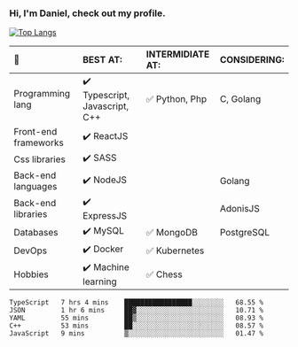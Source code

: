 ### Hi, I'm Daniel, check out my profile.
[![Top Langs](https://github-readme-stats.vercel.app/api/top-langs/?username=DanielRomeo&layout=compact)](https://github.com/anuraghazra/github-readme-stats)


:large_blue_circle: | BEST AT: | INTERMIDIATE AT: | CONSIDERING:
:------------ | :-------------| :-------------| :-------------
Programming lang | :heavy_check_mark: Typescript, Javascript, C++ | :white_check_mark: Python, Php | C, Golang
Front-end frameworks| :heavy_check_mark: ReactJS |  |
Css libraries | :heavy_check_mark:  SASS | |
Back-end languages| :heavy_check_mark: NodeJS | | Golang
Back-end libraries |:heavy_check_mark: ExpressJS| | AdonisJS
Databases | :heavy_check_mark: MySQL |  :white_check_mark: MongoDB | PostgreSQL
DevOps | :heavy_check_mark: Docker | :white_check_mark: Kubernetes
Hobbies | :heavy_check_mark: Machine learning | :white_check_mark: Chess

<!--START_SECTION:waka-->
```text
TypeScript   7 hrs 4 mins    █████████████████░░░░░░░░   68.55 % 
JSON         1 hr 6 mins     ██▓░░░░░░░░░░░░░░░░░░░░░░   10.71 % 
YAML         55 mins         ██▒░░░░░░░░░░░░░░░░░░░░░░   08.93 % 
C++          53 mins         ██░░░░░░░░░░░░░░░░░░░░░░░   08.57 % 
JavaScript   9 mins          ▒░░░░░░░░░░░░░░░░░░░░░░░░   01.47 % 
```
<!--END_SECTION:waka-->
